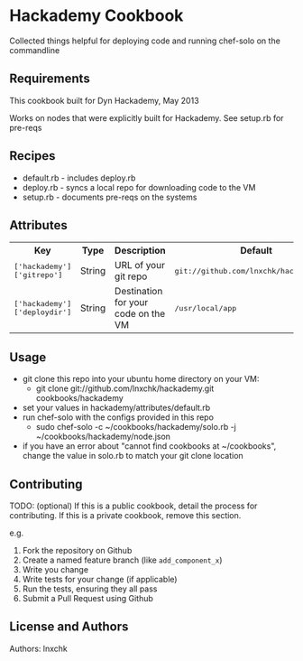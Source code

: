 Hackademy Cookbook
===============
Collected things helpful for deploying code and running
chef-solo on the commandline


Requirements
------------
This cookbook built for Dyn Hackademy, May 2013

Works on nodes that were explicitly built for Hackademy.
See setup.rb for pre-reqs


Recipes
-------

* default.rb - includes deploy.rb
* deploy.rb - syncs a local repo for downloading code to the VM
* setup.rb - documents pre-reqs on the systems

Attributes
----------


<table>
  <tr>
    <th>Key</th>
    <th>Type</th>
    <th>Description</th>
    <th>Default</th>
  </tr>
  <tr>
    <td><tt>['hackademy']['gitrepo']</tt></td>
    <td>String</td>
    <td>URL of your git repo</td>
    <td><tt>git://github.com/lnxchk/hackademy.git</tt></td>
  </tr>
  <tr>
    <td><tt>['hackademy']['deploydir']</tt></td>
    <td>String</td>
    <td>Destination for your code on the VM</td>
    <td><tt>/usr/local/app</tt></td>
  </tr>
</table>

Usage
-----

* git clone this repo into your ubuntu home directory on your VM: 
    - git clone git://github.com/lnxchk/hackademy.git cookbooks/hackademy
* set your values in hackademy/attributes/default.rb
* run chef-solo with the configs provided in this repo
    - sudo chef-solo -c ~/cookbooks/hackademy/solo.rb -j ~/cookbooks/hackademy/node.json
* if you have an error about "cannot find cookbooks at ~/cookbooks", change the value in solo.rb to match your git clone location

Contributing
------------
TODO: (optional) If this is a public cookbook, detail the process for contributing. If this is a private cookbook, remove this section.

e.g.
1. Fork the repository on Github
2. Create a named feature branch (like `add_component_x`)
3. Write you change
4. Write tests for your change (if applicable)
5. Run the tests, ensuring they all pass
6. Submit a Pull Request using Github

License and Authors
-------------------
Authors: lnxchk
